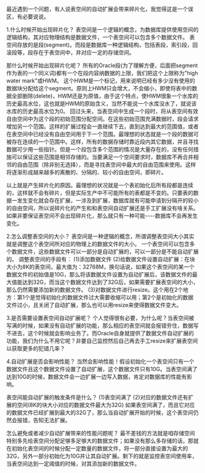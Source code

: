 最近遇到一个问题，有人说表空间的自动扩展会带来碎片化，我觉得这是一个误区，有必要说说。



1.什么时候开始出现碎片化？
表空间是一个逻辑的概念，为数据库提供使用空间的逻辑结构，其对应物理结构是数据文件，一个表空间可以包含多个数据文件。
表空间存放的是段(segment)。而段是数据库一种逻辑结构，包括表段，索引段，回滚段等，段存在于表空间中，并对应一定的存储空间。

那什么时候开始出现碎片化呢？
所有的Oracle段(为了理解方便，后面把segment作为表的一个同义词)都有一个在段内容纳数据的上限，我们把这个上限称为"high water mark"或HWM。
这个HWM是一个标记，用来说明已经有多少没有使用的数据块分配给这个segment。原则上HWM只会增大，不会缩小，即使将表中的数据全部删除(delete)，HWM还是为原值，由于这个特点，使HWM很象一个水库的历史最高水位，这也就是HWM的原始含义，当然不能说一个水库没水了，就说该水库的历史最高水位为0。
回过头来，当表空间中生成一个段时，将从表空间有效自由空间中为这个段的初始范围分配空间。在这些初始范围充满数据时，段会请求增加另一个范围。这样的扩展过程会一直继续下去，直到达到最大的范围值，或者在表空间中已经没有自由空间用于下一个范围。最理想的状态就是一个段的数据可被存在连续的一个范围中。这样，所有的数据存储时靠近段内其它数据，并且寻找数据可少用一些指针。但是一个段包含多个范围的情况是大量存在的，没有任何措施可以保证这些范围是相邻存储的。当要满足一个空间要求时，数据库不再合并相邻的自由范围（除非别无选择），而是寻找表空间中最大的自由范围来使用。这样将逐渐形成越来越多的离散的、分隔的、较小的自由空间，即碎片。

以上就是产生碎片化的原因。最理想的状况就是一个表初始化后所有段都是连续的，这样就不会有碎片，但是实际生产中不可能所有的表都是不变的。只要表的数据一发生变化就会存在扩展，一涉及到扩展，数据库就有可能申请到分隔开的较小的自由空间，所以说碎片化的产生和和表空间自动扩展还是手工扩展没有啥关系。如果非要保证表空间不会出现碎片化，那么就只有一种可能----数据库不会再发生变化。

2.怎么调整表空间的大小？
表空间是一种逻辑的概念，所谓调整表空间大小其实就是调整这个表空间所对应的物理上的数据文件的大小。
一个表空间可以包含多个数据文件，这些数据文件可以一部分是自动扩展的，可以一部分是不能自动扩展的。
调整表空间的手段有：
(1)添加数据文件
(2)给数据文件设置自动扩展：在块大小为8K的表空间，最大值为：32768M，换句话说，如果这个表空间的某一个数据文件的初始值是10G，那么将该数据文件设置为自动扩展后，该数据文件的最大值能达到32G，而当这个数据文件达到了32G后，如果需要扩展表空间的大小，那么仍然需要添加新的数据文件。
(3)对数据文件进行resize。这个用在2个地方：第1个是觉得初始化的数据文件过大需要收缩可以用；第2个是初始化的数据文件过小，且关闭了自动扩展，那么也可以用resize来使得数据文件变大。

3.是否需要设置表空间自动扩展呢？
个人觉得很有必要，为什么呢？当表空间被写满的时候，如果没有自动扩展的功能，那么相应的表空间就会报错夯住，数据写不进去，这个时候就会影响业务了。而Oracle自身就提供了数据文件自动扩展的功能，我们为什么不用它呢？非要自己监控然后自己再去手工resize来扩展表空间以获取更多的犯错几率？

4.自动扩展是否会影响性能？
当然会影响性能！假设初始化一个表空间只有一个数据文件且这个数据文件设置了自动扩展，这个数据文件只有10G。当表空间满了达到10G的时候，数据文件会一边扩展一边写入数据，肯定对数据库的性能有影响。

表空间能自动扩展的触发条件是什么？
(1)表空间满了
(2)对应的数据文件还有扩展的空间(8K的块大小对应的数据文件最大为32G)
如果表空间满了，而且它对应的数据文件已经扩展到最大的32G了，那么当自动扩展开始的时候，这个表空间仍然会报错，告知无法扩展。

怎么避免或者减少自动扩展带来的性能问题呢？
最不差钱的方法就是咱存储空间特别多先给表空间分配足够多足够大的数据文件；如果没有那么多存储的话，那就在初始化表空间的时候分配一定数量的数据文件，将一部分直接设置为最大的32G，另外一部分初始化为10G并让其自动扩展。剩下的就是监控表空间使用率，当表空间达到一定阈值的时候，对其添加新的数据文件。 
